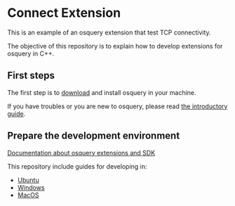# Connect Extension

This is an example of an osquery extension that test TCP connectivity.

The objective of this repository is to explain how to develop extensions for osquery in C++.

## First steps

The first step is to [download](https://osquery.io/) and install osquery in your machine.

If you have troubles or you are new to osquery, please read [the introductory guide](https://osquery.readthedocs.io/en/stable/).

## Prepare the development environment

[Documentation about osquery extensions and SDK](https://osquery.readthedocs.io/en/stable/development/osquery-sdk/)

This repository include guides for developing in:
* [Ubuntu](doc/ubuntu.md)
* [Windows](doc/windows.md)
* [MacOS](doc/macOS.md)